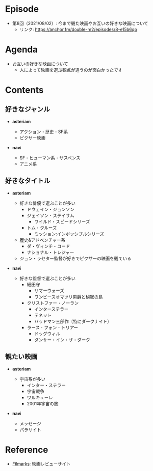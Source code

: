 # Episode

- 第8回（2021/08/02）: 今まで観た映画やお互いの好きな映画について
  - リンク: https://anchor.fm/double-m2/episodes/8-e15b6qo

# Agenda

- お互いの好きな映画について
  - 人によって映画を選ぶ観点が違うのが面白かったです

# Contents

## 好きなジャンル

- **asteriam**
  - アクション・歴史・SF系
  - ピクサー映画

- **navi**
  - SF・ヒューマン系・サスペンス
  - アニメ系

## 好きなタイトル

- **asteriam**
  - 好きな俳優で選ぶことが多い
    - ドウェイン・ジョンソン
    - ジェイソン・ステイサム
      - ワイルド・スピードシリーズ
    - トム・クルーズ
      - ミッション:インポッシブルシリーズ
  - 歴史&アドベンチャー系
    - ダ・ヴィンチ・コード
    - ナショナル・トレジャー
  - ジョン・ラセター監督が好きでピクサーの映画を観ている

- **navi**
  - 好きな監督で選ぶことが多い
    - 細田守
      - サマーウォーズ
      - ワンピースオマツリ男爵と秘密の島
    - クリストファー・ノーラン
      - インターステラー
      - テネット
      - バッドマン三部作（特にダークナイト）
    - ラース・フォン・トリアー
      - ドッグウィル
      - ダンサー・イン・ザ・ダーク

## 観たい映画

- **asteriam**
  - 宇宙系が多い
    - インター・ステラー
    - 宇宙戦争
    - ワルキューレ
    - 2001年宇宙の旅

- **navi**
  - メッセージ
  - パラサイト

# Reference

- [Filmarks](https://filmarks.com/): 映画レビューサイト
